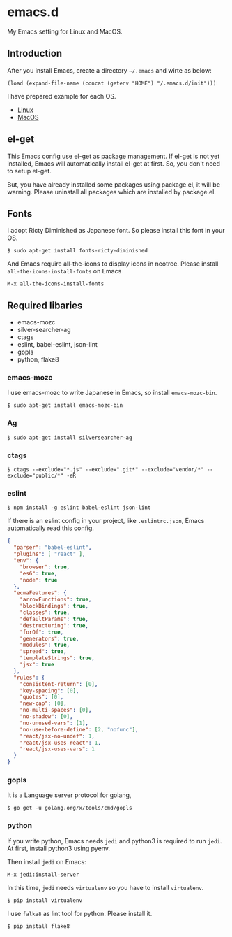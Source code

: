 # emacs.d
My Emacs setting for Linux and MacOS.

## Introduction

After you install Emacs, create a directory `~/.emacs` and wirte as below:

```elisp
(load (expand-file-name (concat (getenv "HOME") "/.emacs.d/init")))
```

I have prepared example for each OS.

- [Linux](emacs.linux)
- [MacOS](emacs.darwin)

## el-get

This Emacs config use el-get as package management.
If el-get is not yet installed, Emacs will automatically install el-get at first.
So, you don't need to setup el-get.


But, you have already installed some packages using package.el, it will be warning.
Please uninstall all packages which are installed by package.el.

## Fonts

I adopt Ricty Diminished as Japanese font.
So please install this font in your OS.


```
$ sudo apt-get install fonts-ricty-diminished
```

And Emacs require all-the-icons to display icons in neotree.
Please install `all-the-icons-install-fonts` on Emacs

```
M-x all-the-icons-install-fonts
```


## Required libaries
- emacs-mozc
- silver-searcher-ag
- ctags
- eslint, babel-eslint, json-lint
- gopls
- python, flake8

### emacs-mozc

I use emacs-mozc to write Japanese in Emacs, so install `emacs-mozc-bin`.

```
$ sudo apt-get install emacs-mozc-bin
```

### Ag

```
$ sudo apt-get install silversearcher-ag
```


### ctags

```
$ ctags --exclude="*.js" --exclude=".git*" --exclude="vendor/*" --exclude="public/*" -eR
```

### eslint

```
$ npm install -g eslint babel-eslint json-lint
```

If there is an eslint config in your project, like `.eslintrc.json`, Emacs automatically read this config.

```json
{
  "parser": "babel-eslint",
  "plugins": [ "react" ],
  "env": {
    "browser": true,
    "es6": true,
    "node": true
  },
  "ecmaFeatures": {
    "arrowFunctions": true,
    "blockBindings": true,
    "classes": true,
    "defaultParams": true,
    "destructuring": true,
    "forOf": true,
    "generators": true,
    "modules": true,
    "spread": true,
    "templateStrings": true,
    "jsx": true
  },
  "rules": {
    "consistent-return": [0],
    "key-spacing": [0],
    "quotes": [0],
    "new-cap": [0],
    "no-multi-spaces": [0],
    "no-shadow": [0],
    "no-unused-vars": [1],
    "no-use-before-define": [2, "nofunc"],
    "react/jsx-no-undef": 1,
    "react/jsx-uses-react": 1,
    "react/jsx-uses-vars": 1
  }
}
```

### gopls
It is a Language server protocol for golang,


```
$ go get -u golang.org/x/tools/cmd/gopls
```

### python
If you write python, Emacs needs `jedi` and python3 is required to run `jedi`.
At first, install python3 using pyenv.

Then install `jedi` on Emacs:
```
M-x jedi:install-server
```

In this time, `jedi` needs `virtualenv` so you have to install `virtualenv`.

```
$ pip install virtualenv
```

I use `falke8` as lint tool for python. Please install it.

```
$ pip install flake8
```
